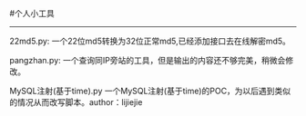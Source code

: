 #个人小工具
____________
22md5.py:
    一个22位md5转换为32位正常md5,已经添加接口去在线解密md5。

pangzhan.py:
    一个查询同IP旁站的工具，但是输出的内容还不够完美，稍微会修改。

MySQL注射(基于time).py
	一个MySQL注射(基于time)的POC，为以后遇到类似的情况从而改写脚本。author：lijiejie
